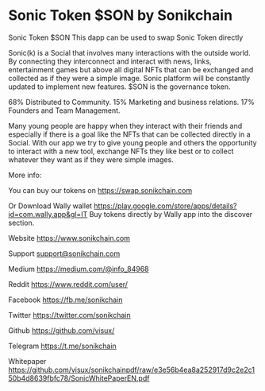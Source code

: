 # Sonic Token $SON by Sonikchain
Sonic Token $SON
This dapp can be used to swap Sonic Token directly 

Sonic(k) is a Social that involves many interactions with the outside world. By connecting they interconnect and interact with news, links, entertainment games but above all digital NFTs that can be exchanged and collected as if they were a simple image. Sonic platform will be constantly updated to implement new features. $SON is the governance token.

68% Distributed to Community.
15% Marketing and business relations.
17% Founders and Team Management.

Many young people are happy when they interact with their friends and especially if there is a goal like the NFTs that can be collected directly in a Social. With our app we try to give young people and others the opportunity to interact with a new tool, exchange NFTs they like best or to collect whatever they want as if they were simple images.

More info:

You can buy our tokens on https://swap.sonikchain.com

Or Download Wally wallet https://play.google.com/store/apps/details?id=com.wally.app&gl=IT
Buy tokens directly by Wally app into the discover section.

Website
https://www.sonikchain.com

Support
support@sonikchain.com

Medium
https://medium.com/@info_84968

Reddit
https://www.reddit.com/user/

Facebook
https://fb.me/sonikchain

Twitter
https://twitter.com/sonikchain

Github
https://github.com/visux/

Telegram
https://t.me/sonikchain

Whitepaper
https://github.com/visux/sonikchainpdf/raw/e3e56b4ea8a252917d9c2e2c150b4d8639fbfc78/SonicWhitePaperEN.pdf
